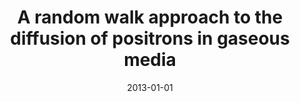 ---
title: "A random walk approach to the diffusion of positrons in gaseous media"
collection: publications
permalink: /publication/2013-01-01-A-random-walk-approach-to-the-diffusion-of-positrons-in-gaseous-media
date: 2013-01-01
year: 2013
venue: 'Eur. Phys. J. D'
paperurl: 'https://dx.doi.org/10.1140/epjd/e2013-20508-2'
citation: ' <u>M. Girardi-Schappo</u>,  W. Tenfen,  F. Arretche, &quot;A random walk approach to the diffusion of positrons in gaseous media.&quot; Eur. Phys. J. D, 2013.'
pubtype:  paper
---